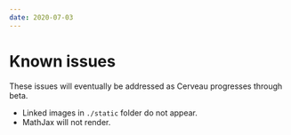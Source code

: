 ```yaml
---
date: 2020-07-03
---
```


# Known issues

These issues will eventually be addressed as Cerveau progresses through beta.

- Linked images in `./static` folder do not appear.
- MathJax will not render.

